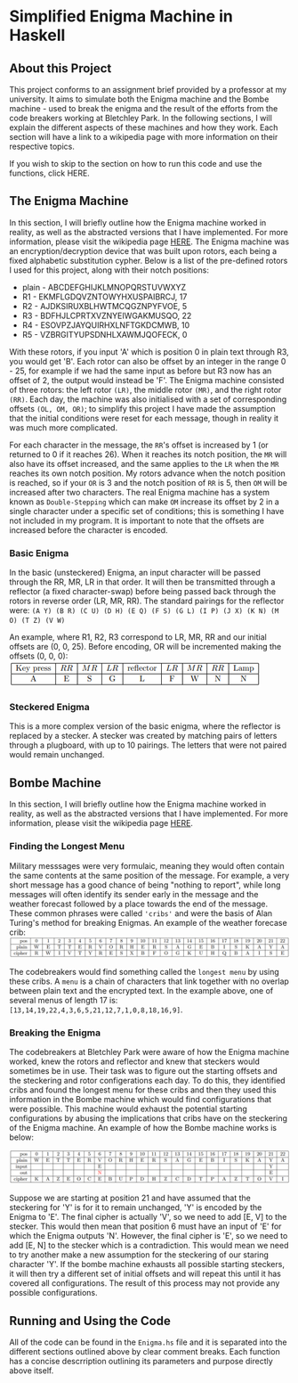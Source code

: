 # Simplified Enigma Machine in Haskell #

## About this Project ##

This project conforms to an assignment brief provided by a professor at my university. It aims to simulate both the Enigma machine and the Bombe machine - used to break the enigma and the result of the efforts from the code breakers working at Bletchley Park. In the following sections, I will explain the different aspects of these machines and how they work. Each section will have a link to a wikipedia page with more information on their respective topics. 

If you wish to skip to the section on how to run this code and use the functions, click HERE.

## The Enigma Machine ##

In this section, I will briefly outline how the Enigma machine worked in reality, as well as the abstracted versions that I have implemented. For more information, please visit the wikipedia page [HERE](https://en.wikipedia.org/wiki/Enigma_machine).
The Enigma machine was an encryption/decryption device that was built upon rotors, each being a fixed alphabetic substitution cypher. Below is a list of the pre-defined rotors I used for this project, along with their notch positions:
* plain - ABCDEFGHIJKLMNOPQRSTUVWXYZ
* R1 - EKMFLGDQVZNTOWYHXUSPAIBRCJ, 17
* R2 - AJDKSIRUXBLHWTMCQGZNPYFVOE, 5
* R3 - BDFHJLCPRTXVZNYEIWGAKMUSQO, 22
* R4 - ESOVPZJAYQUIRHXLNFTGKDCMWB, 10
* R5 - VZBRGITYUPSDNHLXAWMJQOFECK, 0

With these rotors, if you input 'A' which is position 0 in plain text through R3, you would get 'B'. Each rotor can also be offset by an integer in the range 0 - 25, for example if we had the same input as before but R3 now has an offset of 2, the output would instead be 'F'. The Enigma machine consisted of three rotors: the left rotor `(LR)`, the middle rotor `(MR)`, and the right rotor `(RR)`. Each day, the machine was also initialised with a set of corresponding offsets `(OL, OM, OR)`; to simplify this project I have made the assumption that the initial conditions were reset for each message, though in reality it was much more complicated.

For each character in the message, the `RR`'s offset is increased by 1 (or returned to 0 if it reaches 26). When it reaches its notch position, the `MR` will also have its offset increased, and the same applies to the `LR` when the `MR` reaches its own notch position. My rotors advance when the notch position is reached, so if your `OR` is 3 and the notch position of `RR` is 5, then `OM` will be increased after two characters. The real Enigma machine has a system known as `Double-Stepping` which can make `OM` increase its offset by 2 in a single character under a specific set of conditions; this is something I have not included in my program. It is important to note that the offsets are increased before the character is encoded.

### Basic Enigma ###
In the basic (unsteckered) Enigma, an input character will be passed through the RR, MR, LR in that order. It will then be transmitted through a reflector (a fixed character-swap) before being passed back through the rotors in reverse order (LR, MR, RR). The standard pairings for the reflector were:
`(A Y) (B R) (C U) (D H) (E Q) (F S) (G L) (I P) (J X) (K N) (M O) (T Z) (V W)`

An example, where R1, R2, R3 correspond to LR, MR, RR and our initial offsets are (0, 0, 25). Before encoding, OR will be incremented making the offsets (0, 0, 0):
![Basic Enigma Example](https://github.com/JamesCordrey/Simplified-Enigma-Machine---Haskell/blob/main/READMEimages/FullBasicEnigma.PNG)

### Steckered Enigma ###
This is a more complex version of the basic enigma, where the reflector is replaced by a stecker. A stecker was created by matching pairs of letters through a plugboard, with up to 10 pairings. The letters that were not paired would remain unchanged.

## Bombe Machine ##

In this section, I will briefly outline how the Enigma machine worked in reality, as well as the abstracted versions that I have implemented. For more information, please visit the wikipedia page [HERE](https://en.wikipedia.org/wiki/Bombe).

### Finding the Longest Menu ###

Military messsages were very formulaic, meaning they would often contain the same contents at the same position of the message. For example, a very short message has a good chance of being "nothing to report", while long messages will often identify its sender early in the message and the weather forecast followed by a place towards the end of the message. These common phrases were called `'cribs'` and were the basis of Alan Turing's method for breaking Enigmas. An example of the weather forecase crib:
![Weather Forecast Crib Example](https://github.com/JamesCordrey/Simplified-Enigma-Machine---Haskell/blob/main/READMEimages/ExampleCrib.PNG)

The codebreakers would find something called the `longest menu` by using these cribs. A `menu` is a chain of characters that link together with no overlap between plain text and the encrypted text. In the example above, one of several menus of length 17 is: `[13,14,19,22,4,3,6,5,21,12,7,1,0,8,18,16,9]`.

### Breaking the Enigma ###

The codebreakers at Bletchley Park were aware of how the Enigma machine worked, knew the rotors and reflector and knew that steckers would sometimes be in use. Their task was to figure out the starting offsets and the steckering and rotor configerations each day. To do this, they identified cribs and found the longest menu for these cribs and then they used this information in the Bombe machine which would find configurations that were possible. This machine would exhaust the potential starting configurations by abusing the implications that cribs have on the steckering of the Enigma machine. An example of how the Bombe machine works is below:

![Breaking the Enigma Example](https://github.com/JamesCordrey/Simplified-Enigma-Machine---Haskell/blob/main/READMEimages/BombeMachine.PNG)

Suppose we are starting at position 21 and have assumed that the steckering for 'Y' is for it to remain unchanged, 'Y' is encoded by the Enigma to 'E'. The final cipher is actually 'V', so we need to add [E, V] to the stecker. This would then mean that position 6 must have an input of 'E' for which the Enigma outputs 'N'. However, the final cipher is 'E', so we need to add [E, N] to the stecker which is a contradiction. This would mean we need to try another make a new assumption for the steckering of our staring character 'Y'. If the bombe machine exhausts all possible starting steckers, it will then try a different set of initial offsets and will repeat this until it has covered all configurations. The result of this process may not provide any possible configurations.

## Running and Using the Code ##

All of the code can be found in the `Enigma.hs` file and it is separated into the different sections outlined above by clear comment breaks. Each function has a concise descrription outlining its parameters and purpose directly above itself.








